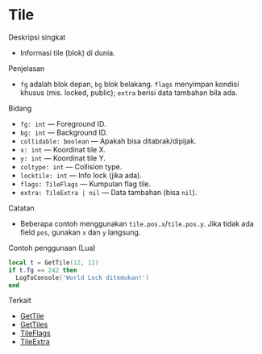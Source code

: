 # Tile

Deskripsi singkat
- Informasi tile (blok) di dunia.

Penjelasan
- `fg` adalah blok depan, `bg` blok belakang. `flags` menyimpan kondisi khusus (mis. locked, public); `extra` berisi data tambahan bila ada.

Bidang
- `fg: int` — Foreground ID.
- `bg: int` — Background ID.
- `collidable: boolean` — Apakah bisa ditabrak/dipijak.
- `x: int` — Koordinat tile X.
- `y: int` — Koordinat tile Y.
- `coltype: int` — Collision type.
- `locktile: int` — Info lock (jika ada).
- `flags: TileFlags` — Kumpulan flag tile.
- `extra: TileExtra | nil` — Data tambahan (bisa `nil`).

Catatan
- Beberapa contoh menggunakan `tile.pos.x`/`tile.pos.y`. Jika tidak ada field `pos`, gunakan `x` dan `y` langsung.

Contoh penggunaan (Lua)
```lua
local t = GetTile(12, 12)
if t.fg == 242 then
  LogToConsole('World Lock ditemukan!')
end
```

Terkait
- [GetTile](../functions/GetTile.md)
- [GetTiles](../functions/GetTiles.md)
- [TileFlags](../structures/TileFlags.md)
- [TileExtra](../structures/TileExtra.md)
